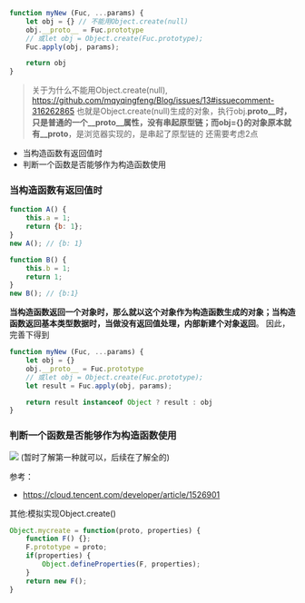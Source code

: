 ```js
function myNew (Fuc, ...params) {
	let obj = {} // 不能用Object.create(null)
	obj.__proto__ = Fuc.prototype
	// 或let obj = Object.create(Fuc.prototype);
	Fuc.apply(obj, params);

	return obj
}
```
> 关于为什么不能用Object.create(null), https://github.com/mqyqingfeng/Blog/issues/13#issuecomment-316262865
> 也就是Object.create(null)生成的对象，执行obj.__proto__时，只是普通的一个__proto__属性，没有串起原型链；而obj={}的对象原本就有__proto__，是浏览器实现的，是串起了原型链的
还需要考虑2点
* 当构造函数有返回值时
* 判断一个函数是否能够作为构造函数使用
### 当构造函数有返回值时
```js
function A() {
    this.a = 1;
    return {b: 1};
}
new A(); // {b: 1}

function B() {
    this.b = 1;
    return 1;
}
new B(); // {b:1}
```
**当构造函数返回一个对象时，那么就以这个对象作为构造函数生成的对象；当构造函数返回基本类型数据时，当做没有返回值处理，内部新建个对象返回**。
因此，完善下得到
```js
function myNew (Fuc, ...params) {
	let obj = {}
	obj.__proto__ = Fuc.prototype
	// 或let obj = Object.create(Fuc.prototype);
	let result = Fuc.apply(obj, params);

	return result instanceof Object ? result : obj
}
```
### 判断一个函数是否能够作为构造函数使用

![](https://tva1.sinaimg.cn/large/007S8ZIlgy1gdwuqqici0j312g07sq4y.jpg)
(暂时了解第一种就可以，后续在了解全的)




参考：
* https://cloud.tencent.com/developer/article/1526901

其他:模拟实现Object.create()
```js
Object.mycreate = function(proto, properties) {
    function F() {};
    F.prototype = proto;
    if(properties) {
        Object.defineProperties(F, properties);
    }
    return new F();
}
```